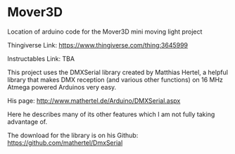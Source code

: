 # Mover3D
Location of arduino code for the Mover3D mini moving light project

Thingiverse Link: https://www.thingiverse.com/thing:3645999

Instructables Link: TBA

This project uses the DMXSerial library created by Matthias Hertel, a helpful library that makes DMX reception (and various other functions) on 16 MHz Atmega powered Arduinos very easy.

His page: http://www.mathertel.de/Arduino/DMXSerial.aspx

Here he describes many of its other features which I am not fully taking advantage of. 

The download for the library is on his Github: https://github.com/mathertel/DmxSerial
